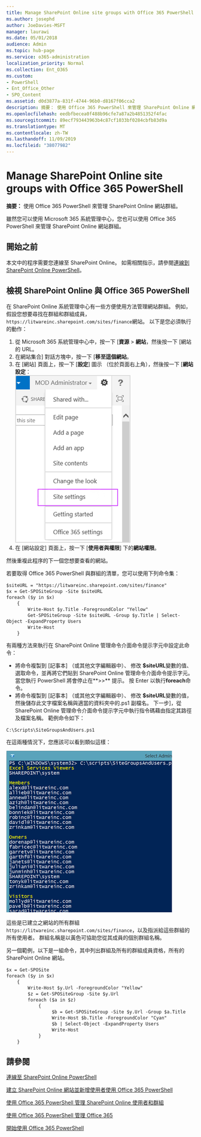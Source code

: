 ```yaml
---
title: Manage SharePoint Online site groups with Office 365 PowerShell
ms.author: josephd
author: JoeDavies-MSFT
manager: laurawi
ms.date: 05/01/2018
audience: Admin
ms.topic: hub-page
ms.service: o365-administration
localization_priority: Normal
ms.collection: Ent_O365
ms.custom:
- PowerShell
- Ent_Office_Other
- SPO_Content
ms.assetid: d0d3877a-831f-4744-96b0-d8167f06cca2
description: 摘要： 使用 Office 365 PowerShell 來管理 SharePoint Online 網站群組。
ms.openlocfilehash: eedbfbecea0f488b96cfe7a87a2b4851352f4fac
ms.sourcegitcommit: 89ecf793443963b4c87cf1033bf0284cbfb83d9a
ms.translationtype: MT
ms.contentlocale: zh-TW
ms.lasthandoff: 11/09/2019
ms.locfileid: "38077982"
---
```

# <a name="manage-sharepoint-online-site-groups-with-office-365-powershell"></a>Manage SharePoint Online site groups with Office 365 PowerShell

 **摘要：** 使用 Office 365 PowerShell 來管理 SharePoint Online 網站群組。
  
雖然您可以使用 Microsoft 365 系統管理中心，您也可以使用 Office 365 PowerShell 來管理 SharePoint Online 網站群組。

## <a name="before-you-begin"></a>開始之前

本文中的程序需要您連線至 SharePoint Online。 如需相關指示，請參閱[連線到 SharePoint Online PowerShell](https://docs.microsoft.com/powershell/sharepoint/sharepoint-online/connect-sharepoint-online?view=sharepoint-ps)。

## <a name="view-sharepoint-online-with-office-365-powershell"></a>檢視 SharePoint Online 與 Office 365 PowerShell

在 SharePoint Online 系統管理中心有一些方便使用方法管理網站群組。 例如，假設您想要尋找在群組和群組成員，`https://litwareinc.sharepoint.com/sites/finance`網站。 以下是您必須執行的動作：

1. 從 Microsoft 365 系統管理中心中，按一下 [**資源** > **網站**，然後按一下 [網站的 URL。
2. 在網站集合] 對話方塊中，按一下 [**移至這個網站**。
3. 在 [網站] 頁面上，按一下 [**設定**] 圖示 （位於頁面右上角），然後按一下 [**網站設定**：<br/>
![SharePoint Online 網站設定](media/spo-site-settings.png)<br/>
4. 在 [網站設定] 頁面上，按一下 [**使用者與權限**] 下的**網站權限**。

然後重複此程序的下一個您想要查看的網站。

若要取得 Office 365 PowerShell 與群組的清單，您可以使用下列命令集：

```
$siteURL = "https://litwareinc.sharepoint.com/sites/finance"
$x = Get-SPOSiteGroup -Site $siteURL
foreach ($y in $x)
    {
        Write-Host $y.Title -ForegroundColor "Yellow"
        Get-SPOSiteGroup -Site $siteURL -Group $y.Title | Select-Object -ExpandProperty Users
        Write-Host
    }
```

有兩種方法來執行在 SharePoint Online 管理命令介面命令提示字元中設定此命令：

- 將命令複製到 [記事本] （或其他文字編輯器中）、 修改 **$siteURL**變數的值、 選取命令，並再將它們貼到 SharePoint Online 管理命令介面命令提示字元。 當您執行 PowerShell 將會停止在**>>** 提示。 按 Enter 以執行**foreach**命令。<br/>
- 將命令複製到 [記事本] （或其他文字編輯器中）、 修改 **$siteURL**變數的值，然後儲存此文字檔案名稱與適當的資料夾中的.ps1 副檔名。 下一步]，從 SharePoint Online 管理命令介面命令提示字元中執行指令碼藉由指定其路徑及檔案名稱。 範例命令如下：

```
C:\Scripts\SiteGroupsAndUsers.ps1
```

在這兩種情況下，您應該可以看到類似這樣：

![SharePoint Online 網站群組](media/SPO-site-groups.png)

這些是已建立之網站的所有群組`https://litwareinc.sharepoint.com/sites/finance`，以及指派給這些群組的所有使用者。 群組名稱是以黃色可協助您從其成員的個別群組名稱。

另一個範例，以下是一組命令，其中列出群組及所有的群組成員資格，所有的 SharePoint Online 網站。

```
$x = Get-SPOSite
foreach ($y in $x)
    {
        Write-Host $y.Url -ForegroundColor "Yellow"
        $z = Get-SPOSiteGroup -Site $y.Url
        foreach ($a in $z)
            {
                 $b = Get-SPOSiteGroup -Site $y.Url -Group $a.Title 
                 Write-Host $b.Title -ForegroundColor "Cyan"
                 $b | Select-Object -ExpandProperty Users
                 Write-Host
            }
    }
```
    
## <a name="see-also"></a>請參閱

[連線至 SharePoint Online PowerShell](https://docs.microsoft.com/powershell/sharepoint/sharepoint-online/connect-sharepoint-online?view=sharepoint-ps)

[建立 SharePoint Online 網站並新增使用者使用 Office 365 PowerShell](create-sharepoint-sites-and-add-users-with-powershell.md)

[使用 Office 365 PowerShell 管理 SharePoint Online 使用者和群組](manage-sharepoint-users-and-groups-with-powershell.md)

[使用 Office 365 PowerShell 管理 Office 365](manage-office-365-with-office-365-powershell.md)
  
[開始使用 Office 365 PowerShell](getting-started-with-office-365-powershell.md)

